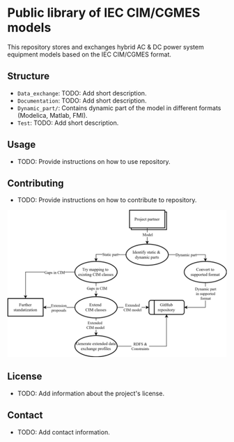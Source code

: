 # Public library of IEC CIM/CGMES models

This repository stores and exchanges hybrid AC & DC power system equipment models based on the IEC CIM/CGMES format.

## Structure

- `Data_exchange`: TODO: Add short description.
- `Documentation`: TODO: Add short description.
- `Dynamic_part/`: Contains dynamic part of the model in different formats (Modelica, Matlab, FMI).
- `Test`: TODO: Add short description.


## Usage

 - TODO: Provide instructions on how to use repository.

## Contributing

 - TODO: Provide instructions on how to contribute to repository.

 ![Workflow to contribute model](Documentation/Resources/Images/workflow.svg "Workflow to contribute model")

 ## License

- TODO:  Add information about the project's license.

## Contact

 - TODO: Add contact information.